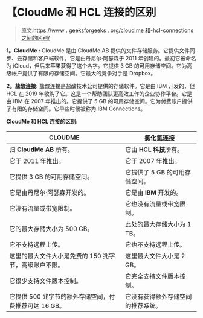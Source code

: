 # 【CloudMe 和 HCL 连接的区别

> 原文:[https://www . geeksforgeeks . org/cloud me 和-hcl-connections 之间的区别/](https://www.geeksforgeeks.org/difference-between-cloudme-and-hcl-connections/)

**1。CloudMe :**
CloudMe 是由 CloudMe AB 提供的文件存储服务。它提供文件同步、云存储和客户端软件。它是由丹尼尔·阿瑟森于 2011 年创建的。最初它被命名为 iCloud，但后来苹果获得了这个名字。它提供 3 GB 的可用存储空间。它为高级帐户提供了有限的存储空间。它最大的竞争对手是 Dropbox。

**2。盐酸连接:**
盐酸连接是盐酸技术公司提供的存储软件。它是由 IBM 开发的，但 HCL 在 2019 年收购了它。这是一个帮助团队更高效工作的企业协作平台。它是由 IBM 在 2007 年推出的。它提供了 5 GB 的可用存储空间。它为付费账户提供了有限的存储空间。它早些时候被称为 IBM Connections。

**CloudMe 和 HCL 连接的区别:**

<center>

| CLOUDME | 氯化氢连接 |
| --- | --- |
| 归 **CloudMe AB** 所有。 | 它由 **HCL 科技**所有。 |
| 它于 2011 年推出。 | 它于 2007 年推出。 |
| 它提供 3 GB 的可用存储空间。 | 它提供了 5 GB 的可用存储空间。 |
| 它是由丹尼尔·阿瑟森开发的。 | 它是由 **IBM** 开发的。 |
| 它没有流量或带宽限制。 | 它也没有流量或带宽限制。 |
| 它的最大存储大小为 500 GB。 | 此处的最大存储大小为 1 TB。 |
| 它不支持远程上传。 | 它也不支持远程上传。 |
| 这里的最大文件大小是免费的 150 兆字节，高级账户不限。 | 这里最大文件大小是 2 GB。 |
| 它很少支持文件版本控制。 | 它完全支持文件版本控制。 |
| 它提供 500 兆字节的额外存储空间，付费推荐可达 16 GB。 | 它没有获得额外存储空间的推荐系统。 |

</center>